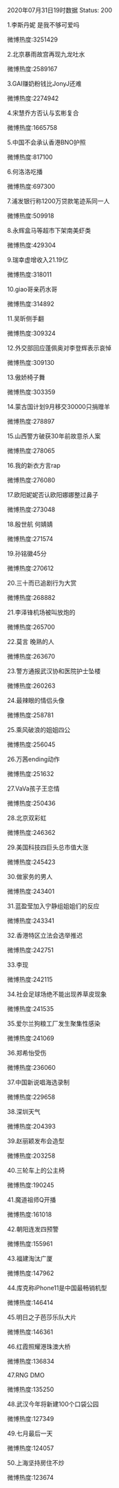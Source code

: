 2020年07月31日19时数据
Status: 200

1.李斯丹妮 是我不够可爱吗

微博热度:3251429

2.北京暴雨故宫再现九龙吐水

微博热度:2589167

3.GAI赚奶粉钱比JonyJ还难

微博热度:2274942

4.宋慧乔方否认与玄彬复合

微博热度:1665758

5.中国不会承认香港BNO护照

微博热度:817100

6.何洛洛吃播

微博热度:697300

7.浦发银行称1200万贷款笔迹系同一人

微博热度:509918

8.永辉盒马等超市下架南美虾类

微博热度:429304

9.瑞幸虚增收入21.19亿

微博热度:318011

10.giao哥亲药水哥

微博热度:314892

11.吴昕侧手翻

微博热度:309324

12.外交部回应蓬佩奥对李登辉表示哀悼

微博热度:309130

13.傲娇椅子舞

微博热度:303359

14.蒙古国计划9月移交30000只捐赠羊

微博热度:278897

15.山西警方破获30年前故意杀人案

微博热度:278065

16.我的新衣方言rap

微博热度:276080

17.欧阳妮妮否认欧阳娜娜整过鼻子

微博热度:273048

18.殷世航 何婧婧

微博热度:271574

19.孙铭徽45分

微博热度:270612

20.三十而已追剧行为大赏

微博热度:268882

21.李泽锋机场被叫放炮的

微博热度:265700

22.莫言 晚熟的人

微博热度:263670

23.警方通报武汉协和医院护士坠楼

微博热度:260263

24.最辣眼的情侣头像

微博热度:258781

25.乘风破浪的姐姐四公

微博热度:256045

26.万茜ending动作

微博热度:251632

27.VaVa孩子王恋情

微博热度:250436

28.北京双彩虹

微博热度:246362

29.美国科技四巨头总市值大涨

微博热度:245423

30.做家务的男人

微博热度:243401

31.蓝盈莹加入宁静组姐姐们的反应

微博热度:243341

32.香港特区立法会选举推迟

微博热度:242751

33.李现

微博热度:242115

34.社会足球场绝不能出现养草皮现象

微博热度:241535

35.爱尔兰狗粮工厂发生聚集性感染

微博热度:241069

36.郑希怡受伤

微博热度:236060

37.中国新说唱海选录制

微博热度:229658

38.深圳天气

微博热度:204393

39.赵丽颖发布会造型

微博热度:203258

40.三轮车上的公主椅

微博热度:190245

41.魔道祖师Q开播

微博热度:161018

42.朝阳连发四预警

微博热度:155961

43.福建淘汰广厦

微博热度:147962

44.库克称iPhone11是中国最畅销机型

微博热度:146414

45.明日之子芭莎乐队大片

微博热度:146361

46.红霞照耀港珠澳大桥

微博热度:136834

47.RNG DMO

微博热度:135250

48.武汉今年将新建100个口袋公园

微博热度:127349

49.七月最后一天

微博热度:124057

50.上海坚持房住不炒

微博热度:123674

